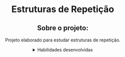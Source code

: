 <h1 align="center"> Estruturas de Repetição
  


</h1>

<div align="center">

## Sobre o projeto:


<p>Projeto elaborado para estudar estruturas de repetição.</p>

<details>
<summary>Habilidades desenvolvidas</summary>
  
- HTML

- CSS

- JavaScript
  
- Estruturas de repetição
  
- Variáveis
  
</details>

</div>
